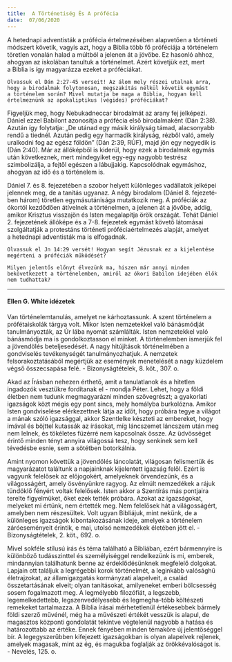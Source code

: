 ```yaml
---
title:  A Történetiség És A prófécia
date:  07/06/2020
---
```


A hetednapi adventisták a prófécia értelmezésében alapvetően a történeti módszert követik, vagyis azt, hogy a Biblia több fő próféciája a történelem töretlen vonalán halad a múltból a jelenen át a jövőbe. Ez hasonló ahhoz, ahogyan az iskolában tanultuk a történelmet. Azért követjük ezt, mert a Biblia is így magyarázza ezeket a próféciákat.

`Olvassuk el Dán 2:27-45 verseit! Az álom mely részei utalnak arra, hogy a birodalmak folytonosan, megszakítás nélkül követik egymást a történelem során? Mivel mutatja be maga a Biblia, hogyan kell értelmeznünk az apokaliptikus (végidei) próféciákat?`

Figyeljük meg, hogy Nebukadneccar birodalmát az arany fej jelképezi. Dániel ezzel Babilont azonosítja a prófécia első birodalmaként (Dán 2:38). Azután így folytatja: „De utánad egy másik királyság támad, alacsonyabb rendű a tiednél. Azután pedig egy harmadik királyság, rézből való, amely uralkodni fog az egész földön” (Dán 2:39, RÚF), majd jön egy negyedik is (Dán 2:40). Már az állóképből is kiderül, hogy ezek a birodalmak egymás után következnek, mert mindegyiket egy-egy nagyobb testrész szimbolizálja, a fejtől egészen a lábujjakig. Kapcsolódnak egymáshoz, ahogyan az idő és a történelem is.

Dániel 7. és 8. fejezetében a szobor helyett különleges vadállatok jelképei jelennek meg, de a tanítás ugyanaz. A négy birodalom (Dániel 8. fejezeté­ben három) töretlen egymásutánisága mutatkozik meg. A próféciák az ókortól kezdődően átívelnek a történelmen, a jelenen át a jövőbe, addig, amikor Krisztus visszajön és Isten megalapítja örök országát. Tehát Dániel 2. fejezetének állóképe és a 7-8. fejezetek egymást követő látomásai szolgáltatják a protestáns történeti próféciaértelmezés alapját, amelyet a hetednapi adventisták ma is elfogadnak.

`Olvassuk el Jn 14:29 versét! Hogyan segít Jézusnak ez a kijelentése megérteni a próféciák működését?`

`Milyen jelentős előnyt élvezünk ma, hiszen már annyi minden bekövetkezett a történelemben, amiről az ókori Babilon idejében élők nem tudhattak?`

---

#### Ellen G. White idézetek

Van történelemtanulás, amelyet ne kárhoztassunk. A szent történelem a prófétaiskolák tárgya volt. Mikor Isten nemzetekkel való bánásmódját tanulmányozták, az Úr lába nyomát számlálták. Isten nemzetekkel való bánásmódja ma is gondolkoztasson el minket. A történelemben ismerjük fel a jövendölés beteljesedését. A nagy hitújítások történelmében a gondviselés tevékenységét tanulmányozhatjuk. A nemzetek felsorakoztatásából megértjük az események menetelését a nagy küzdelem végső összecsapása felé. - Bizonyságtételek, 8. köt., 307. o.

Akad az Írásban nehezen érthető, amit a tanulatlanok és a hitetlen ingadozók vesztükre fordítanak el - mondja Péter. Lehet, hogy a földi életben nem tudunk megmagyarázni minden szövegrészt; a gyakorlati igazságok közt mégis egy pont sincs, mely homályba burkolózna. Amikor Isten gondviselése elérkezettnek látja az időt, hogy próbára tegye a világot a mának szóló igazsággal, akkor Szentlelke készteti az embereket, hogy imával és böjttel kutassák az írásokat, míg láncszemet láncszem után meg nem lelnek, és tökéletes füzérré nem kapcsolnak össze. Az üdvösséget érintő minden tényt annyira világossá tesz, hogy senkinek sem kell tévedésbe esnie, sem a sötétben botorkálnia.

Amint nyomon követtük a jövendölés láncolatát, világosan felismertük és magyarázatot találtunk a napjainknak kijelentett igazság felől. Ezért is vagyunk felelősek az előjogokért, amelyeknek örvendezünk, és a világosságért, amely ösvényünkre ragyog. Az elmúlt nemzedékek a rájuk tündöklő fényért voltak felelősek. Isten akkor a Szentírás más pontjaira terelte figyelmüket, őket ezek tették próbára. Azokat az igazságokat, melyeket mi értünk, nem értették meg. Nem felelősek hát a világosságért, amelyben nem részesültek. Volt ugyan Bibliájuk, mint nekünk, de a különleges igazságok kibontakozásának ideje, amelyek a történelem záróeseményeit érintik, e mai, utolsó nemzedékek életében jött el. - Bizonyságtételek, 2. köt., 692. o.

Mivel sokféle stílusú írás és téma található a Bibliában, ezért bármennyire is különböző tudásszinttel és személyiséggel rendelkezünk is mi, emberek, mindannyian találhatunk benne az érdeklődésünknek megfelelő dolgokat. Lapjain ott találjuk a legrégebbi korok történelmét, a leginkább valósághű életrajzokat, az államigazgatás kormányzati alapelveit, a család összetartásának elveit; olyan tanításokat, amilyeneket emberi bölcsesség sosem fogalmazott meg. A legmélyebb filozófiát, a legszebb, legemelkedettebb, legszenvedélyesebb és legmegha-tóbb költészeti remekeket tartalmazza. A Biblia írásai mérhetetlenül értékesebbek bármely földi szerző művénél, még ha a művészeti értékét vesszük is alapul, de magasztos központi gondolatát tekintve végtelenül nagyobb a hatása és határozottabb az értéke. Ennek fényében minden témaköre új jelentőséggel bír. A legegyszerűbben kifejezett igazságokban is olyan alapelvek rejlenek, amelyek magasak, mint az ég, és magukba foglalják az örökkévalóságot is. - Nevelés, 125. o.

